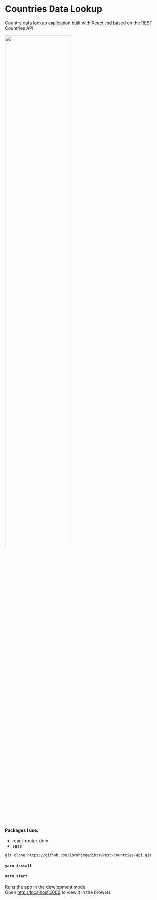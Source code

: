 # Countries Data Lookup

Country data lookup application built with React and based on the REST Countries API

<img src="weather-app-28a584.netlify.app_-min.png" width="65%">

#### Packages I use.
- react-router-dom
- sass

`git clone https://github.com/ibrahimgediktr/rest-countries-api.git`

#### `yarn install`

#### `yarn start`

Runs the app in the development mode.\
Open [http://localhost:3000](http://localhost:3000) to view it in the browser.


